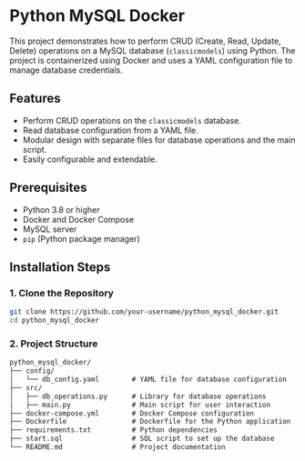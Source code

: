 # Python MySQL Docker

This project demonstrates how to perform CRUD (Create, Read, Update, Delete) operations on a MySQL database (`classicmodels`) using Python. The project is containerized using Docker and uses a YAML configuration file to manage database credentials.

## Features
- Perform CRUD operations on the `classicmodels` database.
- Read database configuration from a YAML file.
- Modular design with separate files for database operations and the main script.
- Easily configurable and extendable.

## Prerequisites
- Python 3.8 or higher
- Docker and Docker Compose
- MySQL server
- `pip` (Python package manager)

## Installation Steps

### 1. Clone the Repository
```bash
git clone https://github.com/your-username/python_mysql_docker.git
cd python_mysql_docker
```

### 2. Project Structure
```markdown
python_mysql_docker/
├── config/
│   └── db_config.yaml        # YAML file for database configuration
├── src/
│   ├── db_operations.py      # Library for database operations
│   ├── main.py               # Main script for user interaction
├── docker-compose.yml        # Docker Compose configuration
├── Dockerfile                # Dockerfile for the Python application
├── requirements.txt          # Python dependencies
├── start.sql                 # SQL script to set up the database
└── README.md                 # Project documentation
```